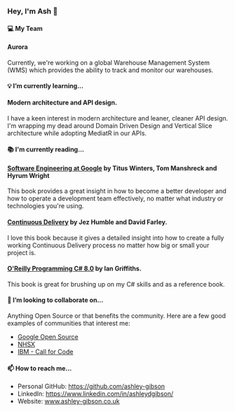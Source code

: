 ### Hey, I'm Ash 👋

#### 💻 My Team 

#### Aurora

Currently, we're working on a global Warehouse Management System (WMS) which provides the ability to track and monitor our warehouses.

#### 💡 I’m currently learning...

#### Modern architecture and API design.

I have a keen interest in modern architecture and leaner, cleaner API design. I'm wrapping my dead around Domain Driven Design and Vertical Slice architecture while adopting MediatR in our APIs.

#### 📚 I'm currently reading...

#### [Software Engineering at Google](https://www.oreilly.com/library/view/software-engineering-at/9781492082781/) by Titus Winters, Tom Manshreck and Hyrum Wright

This book provides a great insight in how to become a better developer and how to operate a development team effectively, no matter what industry or technologies you're using.

#### [Continuous Delivery](https://martinfowler.com/books/continuousDelivery.html "Continuous Delivery") by Jez Humble and David Farley.

I love this book because it gives a detailed insight into how to create a fully working Continuous Delivery process no matter how big or small your project is.

#### [O'Reilly Programming C# 8.0](https://www.oreilly.com/library/view/programming-c-80/9781492056805/ "O'Reilly Programming C# 8.0") by Ian Griffiths.

This book is great for brushing up on my C# skills and as a reference book.

#### 👯 I’m looking to collaborate on...

Anything Open Source or that benefits the community. Here are a few good examples of communities that interest me:

- [Google Open Source](https://opensource.google/community "Google Open Source")
- [NHSX](https://github.com/nhsx/ "NHSX")
- [IBM - Call for Code](https://developer.ibm.com/callforcode/ "IBM - Call for Code")

#### 📫 How to reach me...

- Personal GitHub: https://github.com/ashley-gibson
- LinkedIn: https://www.linkedin.com/in/ashleydgibson/
- Website: www.ashley-gibson.co.uk
